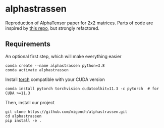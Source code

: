 # alphastrassen
Reproduction of AlphaTensor paper for 2x2 matrices. Parts of code are inspired by [this repo](https://github.com/suragnair/alpha-zero-general/blob/master/Coach.py), but strongly refactored.

## Requirements

An optional first step, which will make everything easier
```
conda create --name alphastrassen python=3.8
conda activate alphastrassen
```

Install [torch](https://pytorch.org/) compatible with your CUDA version
```
conda install pytorch torchvision cudatoolkit=11.3 -c pytorch  # for CUDA >=11.3
```

Then, install our project
```
git clone https://github.com/migonch/alphastrassen.git
cd alphastrassen
pip install -e .
```